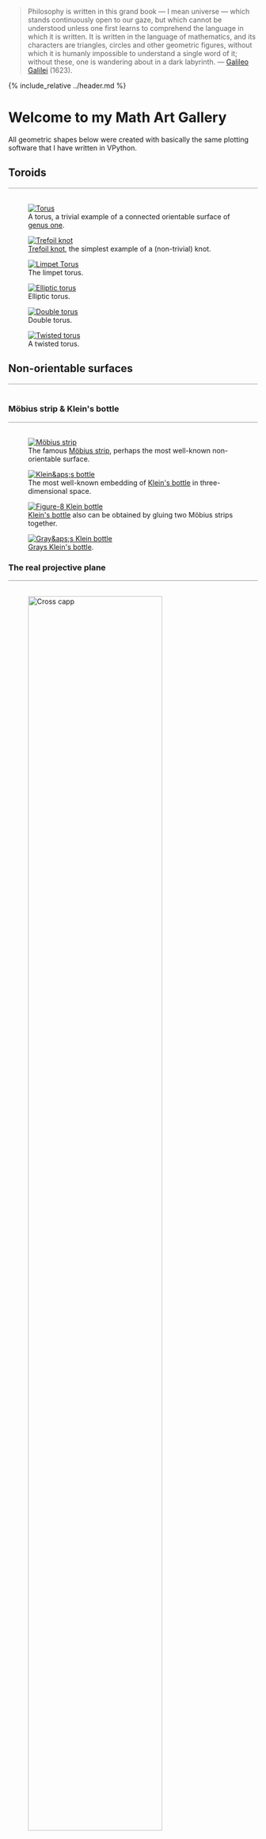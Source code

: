 <blockquote>
Philosophy is written in this grand book &mdash; I mean universe &mdash; which stands continuously open to our gaze, 
but which cannot be understood unless one first learns to comprehend the language in which it is written. 
It is written in the language of mathematics, and its characters are triangles, circles and other geometric figures, 
without which it is humanly impossible to understand a single word of it; without these, one is wandering about 
in a dark labyrinth. &mdash; 
<a href="https://en.wikipedia.org/wiki/Galileo_Galilei">Galileo Galilei</a> (1623).
</blockquote>

<p style="clear: both;"></p>

{% include_relative ../header.md %}

# Welcome to my Math Art Gallery 

All geometric shapes below were created with basically the same plotting software 
that I have written in VPython.

## Toroids
<div style="border-top: 2px solid #cccccc"><br/></div>

<div class="double_image">
<figure class="left_image">
  <a href="mathematics/topology_surface_plot.html">
    <img alt="Torus" src="../images/geometry/torus.png" title="Click to animate"/>
  </a>
  <figcaption>A torus, a trivial example of a connected orientable surface of 
    <a href="https://en.wikipedia.org/wiki/Genus_%28mathematics%29">genus one</a>.
  </figcaption>
</figure>
<figure class="right_image">
  <a href="mathematics/topology_surface_plot.html">
    <img alt="Trefoil knot" src="../images/geometry/trefoil_knot.png" title="Click to animate"/>
  </a>
  <figcaption><a href="https://en.wikipedia.org/wiki/Trefoil_knot">Trefoil knot</a>, the simplest
  example of a (non-trivial) knot.</figcaption>
</figure>
</div>
<p style="clear: both;"></p>

<div class="double_image">
<figure class="left_image">
  <a href="mathematics/topology_surface_plot.html">
    <img alt="Limpet Torus" src="../images/geometry/limpet_torus.png" title="Click to animate"/>
  </a>
  <figcaption>The limpet torus.</figcaption>
</figure>
<figure class="right_image">
  <a href="mathematics/topology_surface_plot.html">
    <img alt="Elliptic torus" src="../images/geometry/elliptic_torus.png" title="Click to animate"/>
  </a>
  <figcaption>Elliptic torus.</figcaption>
</figure>
</div>
<p style="clear: both;"></p>

<div class="double_image">
<figure class="left_image">
  <a href="mathematics/topology_surface_plot.html">
    <img alt="Double torus" src="../images/geometry/double_torus.png" title="Click to animate"/>
  </a>
  <figcaption>Double torus.</figcaption>
</figure>
<figure class="right_image">
  <a href="mathematics/topology_surface_plot.html">
    <img alt="Twisted torus" src="../images/geometry/twisted_torus.png" title="Click to animate"/>
  </a>
  <figcaption>A twisted torus.</figcaption>
</figure>
</div>
<p style="clear: both;"></p>

<a name="non_orientables"></a>
## Non-orientable surfaces
<div style="border-top: 2px solid #cccccc"><br/></div>

### Möbius strip &amp; Klein&apos;s bottle
<div style="border-top: 1px solid #999999"><br/></div>

<div class="double_image">
<figure class="left_image">
  <a href="mathematics/topology_surface_plot.html">
    <img alt="Möbius strip" src="../images/geometry/mobius_strip.png" title="Click to animate"/>
  </a>
  <figcaption>The famous <a href="https://en.wikipedia.org/wiki/M%C3%B6bius_strip">Möbius strip</a>,
  perhaps the most well-known non-orientable surface.</figcaption>
</figure>
<figure class="right_image">
  <a href="mathematics/double_shapes_surface_plot.html">
    <img alt="Klein&aps;s bottle" src="../images/geometry/klein_bottle.png" title="Click to animate"/>
  </a>
  <figcaption>The most well-known embedding of 
  <a href="https://en.wikipedia.org/wiki/Klein_bottle">Klein&apos;s bottle</a> 
  in three-dimensional space.</figcaption>
</figure>
</div>
<p style="clear: both;"></p>

<div class="double_image">
<figure class="left_image">
  <a href="mathematics/topology_surface_plot.html">
    <img alt="Figure-8 Klein bottle" src="../images/geometry/figure_8_klein_bottle.png" title="Click to animate"/>
  </a>
  <figcaption><a href="https://en.wikipedia.org/wiki/Klein_bottle">Klein&apos;s bottle</a> also can be
  obtained by gluing two Möbius strips together.</figcaption>
</figure>
<figure class="right_image">
  <a href="mathematics/topology_surface_plot.html">
    <img alt="Gray&aps;s Klein bottle" src="../images/geometry/grays_klein_bottle.png" title="Click to animate"/>
  </a>
  <figcaption><a href="https://www.blendswap.com/blend/8068">Grays Klein&apos;s bottle</a>.</figcaption>
</figure>
</div>
<p style="clear: both;"></p>

### The real projective plane
<div style="border-top: 1px solid #999999"><br/></div>

<div class="double_image">
<figure class="left_image">
  <a href="mathematics/topology_surface_plot.html">
    <img alt="Cross capp" src="../images/geometry/cross_cap.png" width="80%" title="Click to animate"/>
  </a>
  <figcaption><a href="https://paulbourke.net/geometry/crosscap/">Paul Bourke&apos;s parametrization</a> 
  for the <a href="https://mathworld.wolfram.com/Cross-Cap.html">cross cap</a>.</figcaption>
</figure>
<figure class="right_image">
  <a href="mathematics/topology_surface_plot.html">
    <img alt="Self-intersecting plane" src="../images/geometry/self_intersecting_disk.png" title="Click to animate"/>
  </a>
  <figcaption>A sliced cross-capped disk is 
  <a href="https://en.wikipedia.org/wiki/Homeomorphism">homeomorphic</a> to a self-intersecting disk.</figcaption>
</figure>
</div>
<p style="clear: both;"></p>


### Spherical harmonics
<div style="border-top: 1px solid #999999"><br/></div>


Spherical harmonics are of the form 
$r = \sin(m_0\phi)^{m_1} + \cos(m_2\phi)^{m_3} + \sin(m_4\theta)^{m_5} + \cos(m_6\theta)^{m_7}$
where 
- the angles $\phi \in [0, \pi]$ (latitude), and $\theta \in [0, 2\pi]$ (longitude), 
- the parameters $m_0$, $m_1$, $m_2$, $m_3$, $m_4$, $m_5$, $m_6$, and $m_7$ are all integers and $\geq 0$,
- and where $r$ is the radius.  

<div class="double_image">
<figure class="left_image">
  <a href="mathematics/spherical_harmonics.html">
    <img alt="Spherical harmonic" src="../images/geometry/spherical_harmonic_1.png" title="Click to animate"/>
  </a>
  <figcaption><a href="https://paulbourke.net/geometry/sphericalh/">Spherical harmonic</a> 
  that was generated for .....</figcaption>
</figure>
<figure class="right_image">
  <a href="mathematics/spherical_harmonics.html">
    <img alt="Spherical harmonic" src="../images/geometry/spherical_harmonic_2.png" title="Click to animate"/>
  </a>
  <figcaption><a href="https://paulbourke.net/geometry/sphericalh/">Spherical harmonic</a> 
  that was generated for .....</figcaption>
</figure>
</div>
<p style="clear: both;"></p>

<div class="double_image">
<figure class="left_image">
  <a href="mathematics/spherical_harmonics.html">
    <img alt="Spherical harmonic" src="../images/geometry/spherical_harmonic_3.png" title="Click to animate"/>
  </a>
  <figcaption><a href="https://paulbourke.net/geometry/sphericalh/">Spherical harmonic</a> 
  that was generated for .....</figcaption>
</figure>
<figure class="right_image">
  <a href="mathematics/spherical_harmonics.html">
    <img alt="Spherical harmonic" src="../images/geometry/spherical_harmonic_4.png" title="Click to animate"/>
  </a>
  <figcaption><a href="https://paulbourke.net/geometry/sphericalh/">Spherical harmonic</a> 
  that was generated for .....</figcaption>
</figure>
</div>
<p style="clear: both;"></p>

## Spirals
<div style="border-top: 2px solid #cccccc"><br/></div>

<!--details>
  <summary><a>&dArr; Click for more information on these geometric objects &uArr;</a></summary>
  Dini&apos;s spiral, Dini&apos;s surface, or twisted pseudo-sphere 
  is characterized by a surface of constant (negative) curvature 
  and is named after Ulisse Dini.
</details-->

<div class="double_image">
<figure class="left_image">
  <a href="mathematics/topology_surface_plot.html">
    <img alt="Dini&apos;s spiral" src="../images/geometry/dini_spiral.png" title="Click to animate"/>
  </a>
  <figcaption>Dini&apos;s spiral, <a href="https://en.wikipedia.org/wiki/Dini%27s_surface">Dini&apos;s surface</a>, 
  or twisted pseudo-sphere: characterized by a surface of constant (negative) curvature, 
  named after Ulisse Dini.</figcaption>
</figure>
<figure class="right_image">
  <a href="mathematics/topology_surface_plot.html">
    <img alt="Conchoidd" src="../images/geometry/conchoid.png" title="Click to animate"/>
  </a>
  <figcaption>Nature meets mathematics: a purely mathematically generated seashell, with the parametrization 
  found on <a href="https://paulbourke.net/geometry/spiral">Paul Bourke&apos;s</a> site.
  </figcaption>
</figure>
</div>
<p style="clear: both;"></p>


## Miscellaneous
<div style="border-top: 2px solid #cccccc"><br/></div>

<div class="double_image">
<figure class="left_image">
  <a href="mathematics/topology_surface_plot.html">
    <img alt="Dented object" src="../images/geometry/dented_object.png" title="Click to animate"/>
  </a>
  <figcaption>A dented object.</figcaption>
</figure>
<figure class="right_image">
  <a href="mathematics/topology_surface_plot.html">
    <img alt="Arc shape" src="../images/geometry/arc.png" title="Click to animate"/>
  </a>
  <figcaption>Arc.</figcaption>
</figure>
</div>
<p style="clear: both;"></p>

<div class="double_image">
<figure class="left_image">
  <a href="mathematics/topology_surface_plot.html">
    <img alt="Ball and torus" src="../images/geometry/ball_in_torus.png" title="Click to animate"/>
  </a>
  <figcaption>Combined ball and torus.</figcaption>
</figure>
<figure class="right_image">
  <a href="mathematics/topology_surface_plot.html">
    <img alt="Bubbles shape" src="../images/geometry/bubbles.png" title="Click to animate"/>
  </a>
  <figcaption>A surface of revolution.</figcaption>
</figure>
</div>
<p style="clear: both;"></p>


{% include_relative ../footer.md %}
